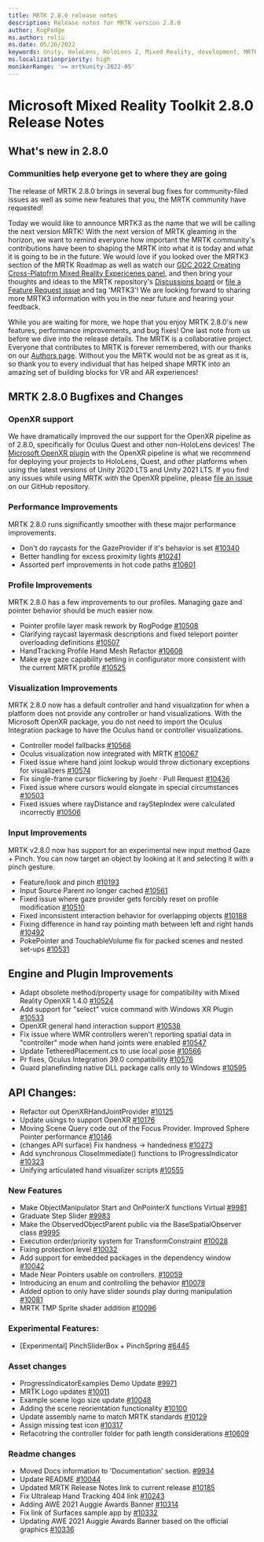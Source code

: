 ```yaml
---
title: MRTK 2.8.0 release notes
description: Release notes for MRTK version 2.8.0
author: RogPodge
ms.author: roliu
ms.date: 05/26/2022
keywords: Unity, HoloLens, HoloLens 2, Mixed Reality, development, MRTK, XRSDK, Legacy XR, Leap Motion, Ultraleap, OpenXR
ms.localizationpriority: high
monikerRange: '>= mrtkunity-2022-05'
---
```


# Microsoft Mixed Reality Toolkit 2.8.0 Release Notes

## What's new in 2.8.0

### Communities help everyone get to where they are going

The release of MRTK 2.8.0 brings in several bug fixes for community-filed issues as well as some new features that you, the MRTK community have requested! 

Today we would like to announce MRTK3 as the name that we will be calling the next version MRTK! With the next version of MRTK gleaming in the horizon, we want to remind everyone how important the MRTK community's contributions have been to shaping the MRTK into what it is today and what it is going to be in the future. We would love if you looked over the MRTK3 section of the MRTK Roadmap as well as watch our [GDC 2022 Creating Cross-Platofrm Mixed Reality Expericenes panel](https://www.youtube.com/watch?v=8i3caXfE318&t=8s), and then bring your thoughts and ideas to the MRTK repository's [Discussions board](https://github.com/microsoft/MixedRealityToolkit-Unity/discussions) or [file a Feature Request issue](https://github.com/microsoft/MixedRealityToolkit-Unity/issues/new?assignees=&labels=Feature+Request&template=feature-request.md&title=) and tag 'MRTK3'! We are looking forward to sharing more MRTK3 information with you in the near future and hearing your feedback.

While you are waiting for more, we hope that you enjoy MRTK 2.8.0's new features, performance improvements, and bug fixes! One last note from us before we dive into the release details. The MRTK is a collaborative project. Everyone that contributes to MRTK is forever remembered, with our thanks on our [Authors page](https://docs.microsoft.com/en-us/windows/mixed-reality/mrtk-unity/contributing/authors?view=mrtkunity-2022-05). Without you the MRTK would not be as great as it is, so thank you to every individual that has helped shape MRTK into an amazing set of building blocks for VR and AR experiences!

## MRTK 2.8.0 Bugfixes and Changes

### OpenXR support

We have dramatically improved the our support for the OpenXR pipeline as of 2.8.0, specifically for Oculus Quest and other non-HoloLens devices! The [Microsoft OpenXR plugin](https://docs.microsoft.com/en-us/windows/mixed-reality/develop/unity/new-openxr-project-with-mrtk#import-the-mixed-reality-toolkit-and-openxr-packages) with the OpenXR pipeline is what we recommend for deploying your projects to HoloLens, Quest, and other platforms when using the latest versions of Unity 2020 LTS and Unity 2021 LTS. If you find any issues while using MRTK with the OpenXR pipeline, please [file an issue](https://github.com/microsoft/MixedRealityToolkit-Unity/issues/) on our GitHub repository.

### Performance Improvements

MRTK 2.8.0 runs significantly smoother with these major performance improvements. 

- Don't do raycasts for the GazeProvider if it's behavior is set [#10340](https://github.com/microsoft/MixedRealityToolkit-Unity/pull/10340)
- Better handling for excess proximity lights [#10241](https://github.com/microsoft/MixedRealityToolkit-Unity/pull/10241)
- Assorted perf improvements in hot code paths [#10601](https://github.com/microsoft/MixedRealityToolkit-Unity/pull/10601)

### Profile Improvements

MRTK 2.8.0 has a few improvements to our profiles. Managing gaze and pointer behavior should be much easier now.

- Pointer profile layer mask rework by RogPodge [#10508](https://github.com/microsoft/MixedRealityToolkit-Unity/pull/10508)
- Clarifying raycast layermask descriptions and fixed teleport pointer overloading definitions [#10507](https://github.com/microsoft/MixedRealityToolkit-Unity/pull/10507)
- HandTracking Profile Hand Mesh Refactor [#10608](https://github.com/microsoft/MixedRealityToolkit-Unity/pull/10608)
- Make eye gaze capability setting in configurator more consistent with the current MRTK profile [#10525](https://github.com/microsoft/MixedRealityToolkit-Unity/pull/10525)

### Visualization Improvements

MRTK 2.8.0 now has a default controller and hand visualization for when a platform does not provide any controller or hand visualizations. With the Microsoft OpenXR package, you do not need to import the Oculus Integration package to have the Oculus hand or controller visualizations.

- Controller model fallbacks [#10568](https://github.com/microsoft/MixedRealityToolkit-Unity/pull/10568)
- Oculus visualization now integrated with MRTK [#10067](https://github.com/microsoft/MixedRealityToolkit-Unity/pull/10067)
- Fixed issue where hand joint lookup would throw dictionary exceptions for visualizers [#10574](https://github.com/microsoft/MixedRealityToolkit-Unity/pull/100574)
- Fix single-frame cursor flickering by jloehr · Pull Request [#10436](https://github.com/microsoft/MixedRealityToolkit-Unity/pull/10436)
- Fixed issue where cursors would elongate in special circumstances [#10503](https://github.com/microsoft/MixedRealityToolkit-Unity/pull/10503)
- Fixed issues where rayDistance and rayStepIndex were calculated incorrectly [#10506](https://github.com/microsoft/MixedRealityToolkit-Unity/pull/10506)

### Input Improvements 

MRTK v2.8.0 now has support for an experimental new input method Gaze + Pinch. You can now target an object by looking at it and selecting it with a pinch gesture.

- Feature/look and pinch [#10193](https://github.com/microsoft/MixedRealityToolkit-Unity/pull/10193)
- Input Source Parent no longer cached [#10561](https://github.com/microsoft/MixedRealityToolkit-Unity/pull/10561)
- Fixed issue where gaze provider gets forcibly reset on profile modification [#10510](https://github.com/microsoft/MixedRealityToolkit-Unity/pull/10510)
- Fixed inconsistent interaction behavior for overlapping objects [#10188](https://github.com/microsoft/MixedRealityToolkit-Unity/pull/10188)
- Fixing difference in hand ray pointing math between left and right hands [#10492](https://github.com/microsoft/MixedRealityToolkit-Unity/pull/10492)
- PokePointer and TouchableVolume fix for packed scenes and nested set-ups [#10531](https://github.com/microsoft/MixedRealityToolkit-Unity/pull/10531)

## Engine and Plugin Improvements 

- Adapt obsolete method/property usage for compatibility with Mixed Reality OpenXR 1.4.0 [#10524](https://github.com/microsoft/MixedRealityToolkit-Unity/pull/10524)
- Add support for "select" voice command with Windows XR Plugin [#10533](https://github.com/microsoft/MixedRealityToolkit-Unity/pull/10533) 
- OpenXR general hand interaction support [#10538](https://github.com/microsoft/MixedRealityToolkit-Unity/pull/10538)
- Fix issue where WMR controllers weren't reporting spatial data in "controller" mode when hand joints were enabled [#10547](https://github.com/microsoft/MixedRealityToolkit-Unity/pull/10547)
- Update TetheredPlacement.cs to use local pose [#10566](https://github.com/microsoft/MixedRealityToolkit-Unity/pull/10566) 
- Pr fixes, Oculus Integration 39.0 compatibility [#10576](https://github.com/microsoft/MixedRealityToolkit-Unity/pull/10576)
- Guard planefinding native DLL package calls only to Windows [#10595](https://github.com/microsoft/MixedRealityToolkit-Unity/pull/10595)

## API Changes:

- Refactor out OpenXRHandJointProvider [#10125](https://github.com/microsoft/MixedRealityToolkit-Unity/pull/10125)
- Update usings to support OpenXR [#10176](https://github.com/microsoft/MixedRealityToolkit-Unity/pull/10176)
- Moving Scene Query code out of the Focus Provider. Improved Sphere Pointer performance [#10146](https://github.com/microsoft/MixedRealityToolkit-Unity/pull/10146)
- (changes API surface) Fix handness -> handedness [#10273](https://github.com/microsoft/MixedRealityToolkit-Unity/pull/10273)
- Add synchronous CloseImmediate() functions to IProgressIndicator [#10323](https://github.com/microsoft/MixedRealityToolkit-Unity/pull/10323)
- Unifying articulated hand visualizer scripts [#10555](https://github.com/microsoft/MixedRealityToolkit-Unity/pull/10555)

### New Features

- Make ObjectManipulator Start and OnPointerX functions Virtual [#9981](https://github.com/microsoft/MixedRealityToolkit-Unity/pull/9981)
- Graduate Step Slider [#9983](https://github.com/microsoft/MixedRealityToolkit-Unity/pull/9983)
- Make the ObservedObjectParent public via the BaseSpatialObserver class [#9995](https://github.com/microsoft/MixedRealityToolkit-Unity/pull/9995)
- Execution order/priority system for TransformConstraint [#10028](https://github.com/microsoft/MixedRealityToolkit-Unity/pull/10028)
- Fixing protection level [#10032](https://github.com/microsoft/MixedRealityToolkit-Unity/pull/10032)
- Add support for embedded packages in the dependency window [#10042](https://github.com/microsoft/MixedRealityToolkit-Unity/pull/10042)
- Made Near Pointers usable on controllers. [#10059](https://github.com/microsoft/MixedRealityToolkit-Unity/pull/10059)
- Introducing an enum and controlling the behavior [#10078](https://github.com/microsoft/MixedRealityToolkit-Unity/pull/10078)
- Added option to only have slider sounds play during manipulation [#10081](https://github.com/microsoft/MixedRealityToolkit-Unity/pull/10081)
- MRTK TMP Sprite shader addition [#10096](https://github.com/microsoft/MixedRealityToolkit-Unity/pull/10096)

### Experimental Features:

- [Experimental] PinchSliderBox + PinchSpring [#6445](https://github.com/microsoft/MixedRealityToolkit-Unity/pull/6445)

### Asset changes

- ProgressIndicatorExamples Demo Update [#9971](https://github.com/microsoft/MixedRealityToolkit-Unity/pull/9971)
- MRTK Logo updates [#10011](https://github.com/microsoft/MixedRealityToolkit-Unity/pull/10011)
- Example scene logo size update [#10048](https://github.com/microsoft/MixedRealityToolkit-Unity/pull/10048)
- Adding the scene reorientation functionality [#10100](https://github.com/microsoft/MixedRealityToolkit-Unity/pull/10100)
- Update assembly name to match MRTK standards [#10129](https://github.com/microsoft/MixedRealityToolkit-Unity/pull/10129)
- Assign missing test icon [#10317](https://github.com/microsoft/MixedRealityToolkit-Unity/pull/10317)
- Refacotring the controller folder for path length considerations [#10609](https://github.com/microsoft/MixedRealityToolkit-Unity/pull/10609)

### Readme changes

- Moved Docs information to 'Documentation' section. [#9934](https://github.com/microsoft/MixedRealityToolkit-Unity/pull/9934)
- Update README [#10044](https://github.com/microsoft/MixedRealityToolkit-Unity/pull/10044)
- Updated MRTK Release Notes link to current release [#10185](https://github.com/microsoft/MixedRealityToolkit-Unity/pull/10185)
- Fix Ultraleap Hand Tracking 404 link [#10243](https://github.com/microsoft/MixedRealityToolkit-Unity/pull/10243)
- Adding AWE 2021 Auggie Awards Banner [#10314](https://github.com/microsoft/MixedRealityToolkit-Unity/pull/10314)
- Fix link of Surfaces sample app by [#10332](https://github.com/microsoft/MixedRealityToolkit-Unity/pull/10332)
- Updating AWE 2021 Auggie Awards Banner based on the official graphics [#10336](https://github.com/microsoft/MixedRealityToolkit-Unity/pull/10336)